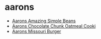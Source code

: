 # aarons

 * [Aarons Amazing Simple Beans](../../index/a/aarons-amazing-simple-beans.json)
 * [Aarons Chocolate Chunk Oatmeal Cooki](../../index/a/aarons-chocolate-chunk-oatmeal-cooki.json)
 * [Aarons Missouri Burger](../../index/a/aarons-missouri-burger.json)
